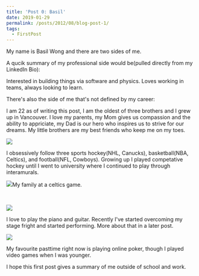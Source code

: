 ```yaml
---
title: 'Post 0: Basil'
date: 2019-01-29
permalink: /posts/2012/08/blog-post-1/
tags:
  - FirstPost
---
```


My name is Basil Wong and there are two sides of me. 

A qucik summary of my professional side would be(pulled directly from my LinkedIn Bio):

Interested in building things via software and physics. Loves working in teams, always looking to learn.

There's also the side of me that's not defined by my career:

I am 22 as of writing this post, I am the oldest of three brothers and I grew up in Vancouver. I love my parents, my Mom gives us compassion and the ability to appriciate, my Dad is our hero who inspires us to strive for our dreams. My little brothers are my best friends who keep me on my toes. 

<img src="https://basilwong.github.io/files/post0/brothers.jpg"/>

I obsessively follow three sports hockey(NHL, Canucks), basketball(NBA, Celtics), and football(NFL, Cowboys). Growing up I played competative hockey until I went to university where I continued to play through interamurals. 

<p><img src="https://basilwong.github.io/files/post0/celtics.jpg"/>My family at a celtics game.<p/>
<br/>
<p><img src="https://basilwong.github.io/files/post0/fizz_hockey.jpg"/><p/>

I love to play the piano and guitar. Recently I've started overcoming my stage fright and started performing. More about that in a later post.

<img src="https://basilwong.github.io/files/post0/guitar.jpg"/>

My favourite pasttime right now is playing online poker, though I played video games when I was younger. 

I hope this first post gives a summary of me outside of school and work.

